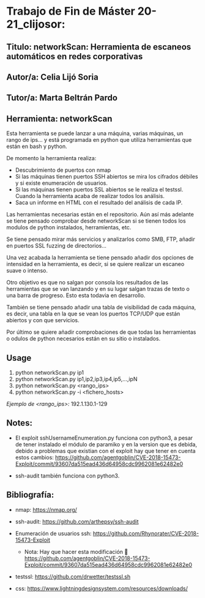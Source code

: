 # Trabajo de Fin de Máster 20-21_clijosor: 

## Titulo:  networkScan: Herramienta de escaneos automáticos en redes corporativas

## Autor/a: Celia Lijó Soria

## Tutor/a: Marta Beltrán Pardo


## Herramienta: networkScan

Esta herramienta se puede lanzar a una máquina, varias máquinas, un rango de ips... y está programada en python que utiliza herramientas que están en bash y python.

De momento la herramienta realiza:

  - Descubrimiento de puertos con nmap
  - Si las máquinas tienen puertos SSH abiertos se mira los cifrados débiles y si existe enumeración de usuarios.
  - Si las máquinas tienen puertos SSL abiertos se le realiza el testssl. Cuando la herramienta acaba de realizar todos los análisis.
  - Saca un informe en HTML con el resultado del análisis de cada IP.

Las herramientas necesarias están en el repositorio. Aún así más adelante se tiene pensado comprobar desde networkScan si se tienen todos los modulos de python instalados, herramientas, etc.

Se tiene pensado mirar más servicios y analizarlos como SMB, FTP, añadir en puertos SSL fuzzing de directorios...

Una vez acabada la herramienta se tiene pensado añadir dos opciones de intensidad en la herramienta, es decir, si se quiere realizar un escaneo suave o intenso.

Otro objetivo es que no salgan por consola los resultados de las herramientas que se van lanzando y en su lugar salgan trazas de texto o una barra de progreso. Esto esta todavia en desarrollo.

También se tiene pensado añadir una tabla de visibilidad de cada máquina, es decir, una tabla en la que se vean los puertos TCP/UDP que están abiertos y con que servicios.

Por último se quiere añadir comprobaciones de que todas las herramientas o odulos de python necesarios están en su sitio o instalados.

## Usage

  1) python networkScan.py ip1
  2) python networkScan.py ip1,ip2,ip3,ip4,ip5,...,ipN
  3) python networkScan.py <rango_ips>
  4) python networkScan.py -i <fichero_hosts>
 
 *Ejemplo de <rango_ips>:*  192.1.130.1-129
 
 ## Notes:
 
  - El exploit sshUsernameEnumeration.py funciona con python3, a pesar de tener instalado el módulo de paramiko y en la version que es debida, debido a problemas que existian con el exploit hay que tener en cuenta estos cambios: https://github.com/agentgoblin/CVE-2018-15473-Exploit/commit/93607da515ead436d64958cdc9962081e62482e0 

  - ssh-audit también funciona con python3.

## Bibliografía:

- nmap: https://nmap.org/

- ssh-audit: https://github.com/arthepsy/ssh-audit

- Enumeración de usuarios ssh: https://github.com/Rhynorater/CVE-2018-15473-Exploit
    - Nota: Hay que hacer esta modificación  https://github.com/agentgoblin/CVE-2018-15473-Exploit/commit/93607da515ead436d64958cdc9962081e62482e0

- testssl: https://github.com/drwetter/testssl.sh

- css: https://www.lightningdesignsystem.com/resources/downloads/




